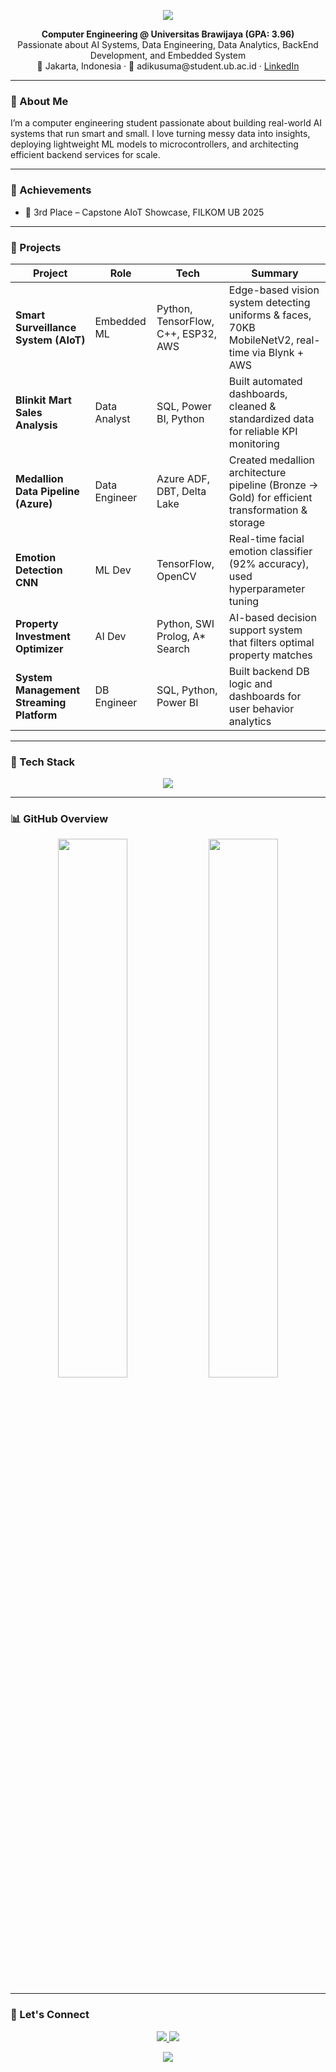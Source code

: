 <!-- Elegant GitHub README | Dark Pastel Theme -->

<p align="center">
  <img src="https://capsule-render.vercel.app/api?type=waving&height=180&color=gradient&text=Hi%20👋%20I'm%20Adi%20Kusuma&fontAlignY=40&fontColor=ffffff&fontSize=40&desc=Computer%20Engineering%20%7C%20ML%20%7C%20Data%20%7C%20Embedded&descSize=20&descAlignY=60" />
</p>

<p align="center">
  <strong>Computer Engineering @ Universitas Brawijaya (GPA: 3.96)</strong><br>
  Passionate about AI Systems, Data Engineering, Data Analytics, BackEnd Development, and Embedded System<br>
  📍 Jakarta, Indonesia · 📧 adikusuma@student.ub.ac.id · <a href="https://linkedin.com/in/adiikusuma">LinkedIn</a>
</p>

---

### 🌿 About Me

I’m a computer engineering student passionate about building real-world AI systems that run smart and small. I love turning messy data into insights, deploying lightweight ML models to microcontrollers, and architecting efficient backend services for scale.

---

### 🏅 Achievements

- 🥉 3rd Place – Capstone AIoT Showcase, FILKOM UB 2025  

---

### 🚀 Projects

| Project | Role | Tech | Summary |
|--------|------|------|---------|
| **Smart Surveillance System (AIoT)** | Embedded ML | Python, TensorFlow, C++, ESP32, AWS | Edge-based vision system detecting uniforms & faces, 70KB MobileNetV2, real-time via Blynk + AWS |
| **Blinkit Mart Sales Analysis** | Data Analyst | SQL, Power BI, Python | Built automated dashboards, cleaned & standardized data for reliable KPI monitoring |
| **Medallion Data Pipeline (Azure)** | Data Engineer | Azure ADF, DBT, Delta Lake | Created medallion architecture pipeline (Bronze → Gold) for efficient transformation & storage |
| **Emotion Detection CNN** | ML Dev | TensorFlow, OpenCV | Real-time facial emotion classifier (92% accuracy), used hyperparameter tuning |
| **Property Investment Optimizer** | AI Dev | Python, SWI Prolog, A* Search | AI-based decision support system that filters optimal property matches |
| **System Management Streaming Platform** | DB Engineer | SQL, Python, Power BI | Built backend DB logic and dashboards for user behavior analytics |

---

### 🧰 Tech Stack

<p align="center">
  <img src="https://skillicons.dev/icons?i=python,cpp,sql,java,js,tensorflow,keras,docker,git,azure,aws,mongodb,powerbi,figma" />
</p>

---

### 📊 GitHub Overview

<div align="center">
  <img src="https://github-readme-stats.vercel.app/api?username=adiikusuma&show_icons=true&theme=vue-dark&hide_border=true" width="47%" />
  <img src="https://github-readme-stats.vercel.app/api/top-langs/?username=adiikusuma&layout=compact&theme=vue-dark&hide_border=true" width="47%" />
</div>

---

### 💌 Let's Connect

<p align="center">
  <a href="mailto:adikusuma@student.ub.ac.id">
    <img src="https://img.shields.io/badge/Email-adikusuma@student.ub.ac.id-7F7EFF?style=for-the-badge&logo=gmail&logoColor=white" />
  </a>
  <a href="https://linkedin.com/in/adiikusuma">
    <img src="https://img.shields.io/badge/LinkedIn-adiikusuma-8E7BEF?style=for-the-badge&logo=linkedin&logoColor=white" />
  </a>
</p>

<p align="center">
  <img src="https://capsule-render.vercel.app/api?type=waving&height=120&color=gradient&section=footer"/>
</p>
